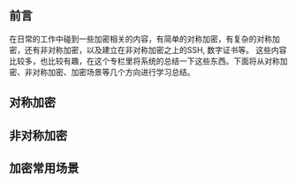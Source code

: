 ## 前言
在日常的工作中碰到一些加密相关的内容，有简单的对称加密，有复杂的对称加密，还有非对称加密，以及建立在非对称加密之上的SSH, 数字证书等。
这些内容比较多，也比较有趣，在这个专栏里将系统的总结一下这些东西。下面将从对称加密、非对称加密、加密场景等几个方向进行学习总结。

## 对称加密




## 非对称加密




## 加密常用场景